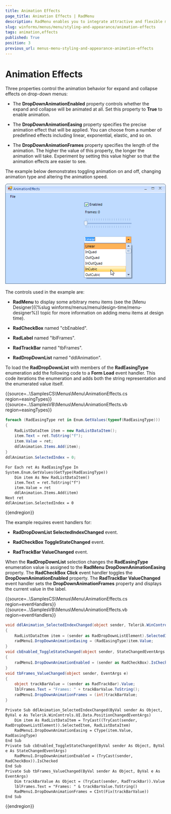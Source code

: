 ```yaml
---
title: Animation Effects
page_title: Animation Effects | RadMenu
description: RadMenu enables you to integrate attractive and flexible menus on Forms within your Windows applications.
slug: winforms/menus/menu/styling-and-appearance/animation-effects
tags: animation,effects
published: True
position: 3
previous_url: menus-menu-styling-and-appearance-animation-effects
---
```


# Animation Effects

Three properties control the animation behavior for expand and collapse effects on drop-down menus:

* The __DropDownAnimationEnabled__ property controls whether the expand and collapse will be animated at all. Set this property to __True__ to enable animation. 

* The __DropDownAnimationEasing__ property specifies the precise animation effect that will be applied. You can choose from a number of predefined effects including linear, exponential, elastic, and so on. 

* The __DropDownAnimationFrames__ property specifies the length of the animation. The higher the value of this property, the longer the animation will take. Experiment by setting this value higher so that the animation effects are easier to see.

The example below demonstrates toggling animation on and off, changing animation type and altering the animation speed. 

![menus-menu-styling-and-appearance-animation-effects 001](images/menus-menu-styling-and-appearance-animation-effects001.png)

The controls used in the example are:

* __RadMenu__ to display some arbitrary menu items (see the [Menu Designer]({%slug winforms/menus/menu/design-time/menu-designer%}) topic for more information on adding menu items at design time).

* __RadCheckBox__ named "cbEnabled".

* __RadLabel__ named "lblFrames".

* __RadTrackBar__ named "tbFrames".

* __RadDropDownList__ named "ddlAnimation".  

To load the __RadDropDownList__ with members of the __RadEasingType__ enumeration add the following code to a __Form Load__ event handler. This code iterations the enumeration and adds both the string representation and the enumerated value itself. 

{{source=..\SamplesCS\Menus\Menu\AnimationEffects.cs region=easingTypes}} 
{{source=..\SamplesVB\Menus\Menu\AnimationEffects.vb region=easingTypes}} 

````C#
foreach (RadEasingType ret in Enum.GetValues(typeof(RadEasingType)))
{
    RadListDataItem item = new RadListDataItem();
    item.Text = ret.ToString("f");
    item.Value = ret;
    ddlAnimation.Items.Add(item);
}
ddlAnimation.SelectedIndex = 0;

````
````VB.NET
For Each ret As RadEasingType In System.Enum.GetValues(GetType(RadEasingType))
    Dim item As New RadListDataItem()
    item.Text = ret.ToString("f")
    item.Value = ret
    ddlAnimation.Items.Add(item)
Next ret
ddlAnimation.SelectedIndex = 0

````

{{endregion}} 

The example requires event handlers for: 

* __RadDropDownList SelectedIndexChanged__ event.

* __RadCheckBox ToggleStateChanged__ event.

* __RadTrackBar ValueChanged__ event.

When the __RadDropDownList__ selection changes the __RadEasingType__ enumeration value is assigned to the __RadMenu__ __DropDownAnimationEasing__ property. The __RadCheckBox__ __Click__ event handler toggles the __DropDownAnimationEnabled__ property. The __RadTrackBar__ __ValueChanged__ event handler sets the __DropDownAnimationFrames__ property and displays the current value in the label. 

{{source=..\SamplesCS\Menus\Menu\AnimationEffects.cs region=eventHandlers}} 
{{source=..\SamplesVB\Menus\Menu\AnimationEffects.vb region=eventHandlers}} 

````C#
void ddlAnimation_SelectedIndexChanged(object sender, Telerik.WinControls.UI.Data.PositionChangedEventArgs e)
{
    RadListDataItem item = (sender as RadDropDownListElement).SelectedItem as RadListDataItem;
    radMenu1.DropDownAnimationEasing = (RadEasingType)item.Value;
}
void cbEnabled_ToggleStateChanged(object sender, StateChangedEventArgs args)
{
    radMenu1.DropDownAnimationEnabled = (sender as RadCheckBox).IsChecked;
}
void tbFrames_ValueChanged(object sender, EventArgs e)
{
    object trackBarValue = (sender as RadTrackBar).Value;
    lblFrames.Text = "Frames: " + trackBarValue.ToString();
    radMenu1.DropDownAnimationFrames = (int)trackBarValue;
}

````
````VB.NET
Private Sub ddlAnimation_SelectedIndexChanged(ByVal sender As Object, ByVal e As Telerik.WinControls.UI.Data.PositionChangedEventArgs)
    Dim item As RadListDataItem = TryCast((TryCast(sender, RadDropDownListElement)).SelectedItem, RadListDataItem)
    RadMenu1.DropDownAnimationEasing = CType(item.Value, RadEasingType)
End Sub
Private Sub cbEnabled_ToggleStateChanged(ByVal sender As Object, ByVal e As StateChangedEventArgs)
    RadMenu1.DropDownAnimationEnabled = (TryCast(sender, RadCheckBox)).IsChecked
End Sub
Private Sub tbFrames_ValueChanged(ByVal sender As Object, ByVal e As EventArgs)
    Dim trackBarValue As Object = (TryCast(sender, RadTrackBar)).Value
    lblFrames.Text = "Frames: " & trackBarValue.ToString()
    RadMenu1.DropDownAnimationFrames = CInt(Fix(trackBarValue))
End Sub

````

{{endregion}}